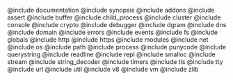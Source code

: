 @include documentation
@include synopsis
@include addons
@include assert
@include buffer
@include child_process
@include cluster
@include console
@include crypto
@include debugger
@include dgram
@include dns
@include domain
@include errors
@include events
@include fs
@include globals
@include http
@include https
@include modules
@include net
@include os
@include path
@include process
@include punycode
@include querystring
@include readline
@include repl
@include smalloc
@include stream
@include string_decoder
@include timers
@include tls
@include tty
@include url
@include util
@include v8
@include vm
@include zlib
